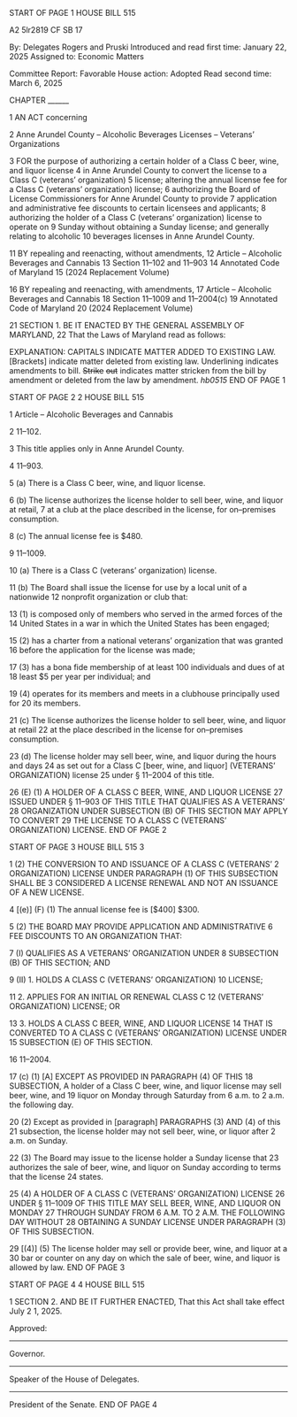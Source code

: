 START OF PAGE 1
HOUSE BILL 515

A2 5lr2819
CF SB 17

By: Delegates Rogers and Pruski
Introduced and read first time: January 22, 2025
Assigned to: Economic Matters

Committee Report: Favorable
House action: Adopted
Read second time: March 6, 2025

CHAPTER ______

1 AN ACT concerning

2 Anne Arundel County – Alcoholic Beverages Licenses – Veterans’ Organizations

3 FOR the purpose of authorizing a certain holder of a Class C beer, wine, and liquor license
4 in Anne Arundel County to convert the license to a Class C (veterans’ organization)
5 license; altering the annual license fee for a Class C (veterans’ organization) license;
6 authorizing the Board of License Commissioners for Anne Arundel County to provide
7 application and administrative fee discounts to certain licensees and applicants;
8 authorizing the holder of a Class C (veterans’ organization) license to operate on
9 Sunday without obtaining a Sunday license; and generally relating to alcoholic
10 beverages licenses in Anne Arundel County.

11 BY repealing and reenacting, without amendments,
12 Article – Alcoholic Beverages and Cannabis
13 Section 11–102 and 11–903
14 Annotated Code of Maryland
15 (2024 Replacement Volume)

16 BY repealing and reenacting, with amendments,
17 Article – Alcoholic Beverages and Cannabis
18 Section 11–1009 and 11–2004(c)
19 Annotated Code of Maryland
20 (2024 Replacement Volume)

21 SECTION 1. BE IT ENACTED BY THE GENERAL ASSEMBLY OF MARYLAND,
22 That the Laws of Maryland read as follows:

EXPLANATION: CAPITALS INDICATE MATTER ADDED TO EXISTING LAW.
[Brackets] indicate matter deleted from existing law.
Underlining indicates amendments to bill.
~~Strike~~ ~~out~~ indicates matter stricken from the bill by amendment or deleted from the law by
amendment. *hb0515*
END OF PAGE 1

START OF PAGE 2
2 HOUSE BILL 515

1 Article – Alcoholic Beverages and Cannabis

2 11–102.

3 This title applies only in Anne Arundel County.

4 11–903.

5 (a) There is a Class C beer, wine, and liquor license.

6 (b) The license authorizes the license holder to sell beer, wine, and liquor at retail,
7 at a club at the place described in the license, for on–premises consumption.

8 (c) The annual license fee is $480.

9 11–1009.

10 (a) There is a Class C (veterans’ organization) license.

11 (b) The Board shall issue the license for use by a local unit of a nationwide
12 nonprofit organization or club that:

13 (1) is composed only of members who served in the armed forces of the
14 United States in a war in which the United States has been engaged;

15 (2) has a charter from a national veterans’ organization that was granted
16 before the application for the license was made;

17 (3) has a bona fide membership of at least 100 individuals and dues of at
18 least $5 per year per individual; and

19 (4) operates for its members and meets in a clubhouse principally used for
20 its members.

21 (c) The license authorizes the license holder to sell beer, wine, and liquor at retail
22 at the place described in the license for on–premises consumption.

23 (d) The license holder may sell beer, wine, and liquor during the hours and days
24 as set out for a Class C [beer, wine, and liquor] (VETERANS’ ORGANIZATION) license
25 under § 11–2004 of this title.

26 (E) (1) A HOLDER OF A CLASS C BEER, WINE, AND LIQUOR LICENSE
27 ISSUED UNDER § 11–903 OF THIS TITLE THAT QUALIFIES AS A VETERANS’
28 ORGANIZATION UNDER SUBSECTION (B) OF THIS SECTION MAY APPLY TO CONVERT
29 THE LICENSE TO A CLASS C (VETERANS’ ORGANIZATION) LICENSE.
END OF PAGE 2

START OF PAGE 3
HOUSE BILL 515 3

1 (2) THE CONVERSION TO AND ISSUANCE OF A CLASS C (VETERANS’
2 ORGANIZATION) LICENSE UNDER PARAGRAPH (1) OF THIS SUBSECTION SHALL BE
3 CONSIDERED A LICENSE RENEWAL AND NOT AN ISSUANCE OF A NEW LICENSE.

4 [(e)] (F) (1) The annual license fee is [$400] $300.

5 (2) THE BOARD MAY PROVIDE APPLICATION AND ADMINISTRATIVE
6 FEE DISCOUNTS TO AN ORGANIZATION THAT:

7 (I) QUALIFIES AS A VETERANS’ ORGANIZATION UNDER
8 SUBSECTION (B) OF THIS SECTION; AND

9 (II) 1. HOLDS A CLASS C (VETERANS’ ORGANIZATION)
10 LICENSE;

11 2. APPLIES FOR AN INITIAL OR RENEWAL CLASS C
12 (VETERANS’ ORGANIZATION) LICENSE; OR

13 3. HOLDS A CLASS C BEER, WINE, AND LIQUOR LICENSE
14 THAT IS CONVERTED TO A CLASS C (VETERANS’ ORGANIZATION) LICENSE UNDER
15 SUBSECTION (E) OF THIS SECTION.

16 11–2004.

17 (c) (1) [A] EXCEPT AS PROVIDED IN PARAGRAPH (4) OF THIS
18 SUBSECTION, A holder of a Class C beer, wine, and liquor license may sell beer, wine, and
19 liquor on Monday through Saturday from 6 a.m. to 2 a.m. the following day.

20 (2) Except as provided in [paragraph] PARAGRAPHS (3) AND (4) of this
21 subsection, the license holder may not sell beer, wine, or liquor after 2 a.m. on Sunday.

22 (3) The Board may issue to the license holder a Sunday license that
23 authorizes the sale of beer, wine, and liquor on Sunday according to terms that the license
24 states.

25 (4) A HOLDER OF A CLASS C (VETERANS’ ORGANIZATION) LICENSE
26 UNDER § 11–1009 OF THIS TITLE MAY SELL BEER, WINE, AND LIQUOR ON MONDAY
27 THROUGH SUNDAY FROM 6 A.M. TO 2 A.M. THE FOLLOWING DAY WITHOUT
28 OBTAINING A SUNDAY LICENSE UNDER PARAGRAPH (3) OF THIS SUBSECTION.

29 [(4)] (5) The license holder may sell or provide beer, wine, and liquor at a
30 bar or counter on any day on which the sale of beer, wine, and liquor is allowed by law.
END OF PAGE 3

START OF PAGE 4
4 HOUSE BILL 515

1 SECTION 2. AND BE IT FURTHER ENACTED, That this Act shall take effect July
2 1, 2025.

Approved:

________________________________________________________________________________
Governor.

________________________________________________________________________________
Speaker of the House of Delegates.

________________________________________________________________________________
President of the Senate.
END OF PAGE 4